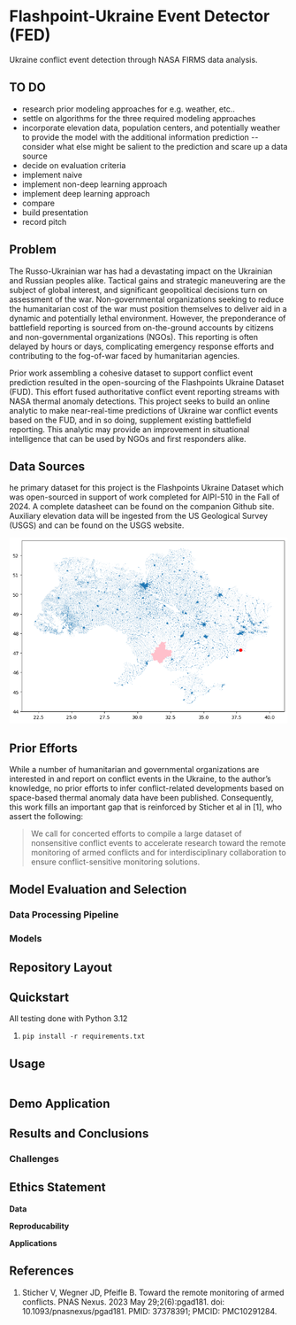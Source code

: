 # Flashpoint-Ukraine Event Detector (FED) 

Ukraine conflict event detection through NASA FIRMS data analysis. 

## TO DO 

- research prior modeling approaches for e.g. weather, etc.. 
- settle on algorithms for the three required modeling approaches 
- incorporate elevation data, population centers, and potentially weather to provide the model with the additional information prediction -- consider what else might be salient to the prediction and scare up a data source
- decide on evaluation criteria 
- implement naive 
- implement non-deep learning approach 
- implement deep learning approach 
- compare 
- build presentation 
- record pitch 

## Problem 

The Russo-Ukrainian war has had a devastating impact on the Ukrainian and Russian peoples alike. Tactical gains and strategic maneuvering are the subject of global interest, and significant geopolitical decisions turn on assessment of the war. Non-governmental organizations seeking to reduce the humanitarian cost of the war must position themselves to deliver aid in a dynamic and potentially lethal environment. However, the preponderance of battlefield reporting is sourced from on-the-ground accounts by citizens and non-governmental organizations (NGOs). This reporting is often delayed by hours or days, complicating emergency response efforts and contributing to the fog-of-war faced by humanitarian agencies.  

Prior work assembling a cohesive dataset to support conflict event prediction resulted in the open-sourcing of the Flashpoints Ukraine Dataset (FUD). This effort fused authoritative conflict event reporting streams with NASA thermal anomaly detections. This project seeks to build an online analytic to make near-real-time predictions of Ukraine war conflict events based on the FUD, and in so doing, supplement existing battlefield reporting. This analytic may provide an improvement in situational intelligence that can be used by NGOs and first responders alike. 

## Data Sources

he primary dataset for this project is the Flashpoints Ukraine Dataset which was open-sourced in support of work completed for AIPI-510 in the Fall of 2024. A complete datasheet can be found on the companion Github site. Auxiliary elevation data will be ingested from the US Geological Survey (USGS) and can be found on the USGS website. 

![FUD](docs/fud.png)

## Prior Efforts 

While a number of humanitarian and governmental organizations are interested in and report on conflict events in the Ukraine, to the author’s knowledge, no prior efforts to infer conflict-related developments based on space-based thermal anomaly data have been published. Consequently, this work fills an important gap that is reinforced by Sticher et al in [1], who assert the following:  

> We call for concerted efforts to compile a large dataset of nonsensitive conflict events to accelerate research toward the remote monitoring of armed conflicts and for interdisciplinary collaboration to ensure conflict-sensitive monitoring solutions.

## Model Evaluation and Selection 


### Data Processing Pipeline 

### Models

## Repository Layout
  
## Quickstart 

All testing done with Python 3.12

1. `pip install -r requirements.txt` 

## Usage 

```
```
  
## Demo Application

## Results and Conclusions

### Challenges 

## Ethics Statement

**Data** 


**Reproducability** 


**Applications** 


## References

1. Sticher V, Wegner JD, Pfeifle B. Toward the remote monitoring of armed conflicts. PNAS Nexus. 2023 May 29;2(6):pgad181. doi: 10.1093/pnasnexus/pgad181. PMID: 37378391; PMCID: PMC10291284. 